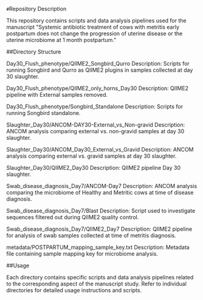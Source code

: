 `#`Repository Description

This repository contains scripts and data analysis pipelines used for the manuscript "Systemic antibiotic treatment of cows with metritis early postpartum does not change the progression of uterine disease or the uterine microbiome at 1 month postpartum."

##Directory Structure

Day30_Flush_phenotype/QIIME2_Songbird_Qurro
Description: Scripts for running Songbird and Qurro as QIIME2 plugins in samples collected at day 30 slaughter.

Day30_Flush_phenotype/QIIME2_only_horns_Day30
Description: QIIME2 pipeline with External samples removed.

Day30_Flush_phenotype/Songbird_Standalone
Description: Scripts for running Songbird standalone.

Slaughter_Day30/ANCOM-DAY30-External_vs_Non-gravid
Description: ANCOM analysis comparing external vs. non-gravid samples at day 30 slaughter.

Slaughter_Day30/ANCOM_Day30_External_vs_Gravid
Description: ANCOM analysis comparing external vs. gravid samples at day 30 slaughter.

Slaughter_Day30/QIIME2_Day30
Description: QIIME2 pipeline Day 30 slaughter.

Swab_disease_diagnosis_Day7/ANCOM-Day7
Description: ANCOM analysis comparing the microbiome of Healthy and Metritic cows at time of disease diagnosis.

Swab_disease_diagnosis_Day7/Blast
Description: Script used to investigate sequences filtered out during QIIME2 quality control.

Swab_disease_diagnosis_Day7/QIIME2_Day7
Description: QIIME2 pipeline for analysis of swab samples collected at time of metritis diagnosis.

metadata/POSTPARTUM_mapping_sample_key.txt
Description: Metadata file containing sample mapping key for microbiome analysis.

##Usage

Each directory contains specific scripts and data analysis pipelines related to the corresponding aspect of the manuscript study. Refer to individual directories for detailed usage instructions and scripts.

